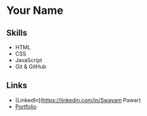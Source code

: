 # Your Name

## Skills
- HTML
- CSS
- JavaScript
- Git & GitHub

## Links
- [LinkedIn](https://linkedin.com/in/Swayam Pawar)
- [Portfolio](https://swayam.github.io/Portfolio)
